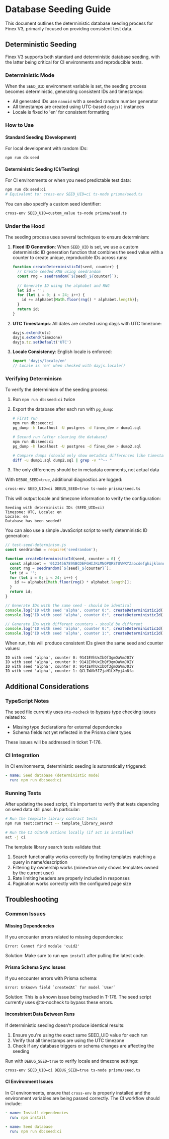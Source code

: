 # Database Seeding Guide

This document outlines the deterministic database seeding process for Finex V3, primarily focused on providing consistent test data.

## Deterministic Seeding

Finex V3 supports both standard and deterministic database seeding, with the latter being critical for CI environments and reproducible tests.

### Deterministic Mode

When the `SEED_UID` environment variable is set, the seeding process becomes deterministic, generating consistent IDs and timestamps:

- All generated IDs use `nanoid` with a seeded random number generator
- All timestamps are created using UTC-based `dayjs()` instances
- Locale is fixed to 'en' for consistent formatting

### How to Use

#### Standard Seeding (Development)

For local development with random IDs:

```bash
npm run db:seed
```

#### Deterministic Seeding (CI/Testing)

For CI environments or when you need predictable test data:

```bash
npm run db:seed:ci
# Equivalent to: cross-env SEED_UID=ci ts-node prisma/seed.ts
```

You can also specify a custom seed identifier:

```bash
cross-env SEED_UID=custom_value ts-node prisma/seed.ts
```

### Under the Hood

The seeding process uses several techniques to ensure determinism:

1. **Fixed ID Generation**: When `SEED_UID` is set, we use a custom deterministic ID generation function that combines the seed value with a counter to create unique, reproducible IDs across runs:
   ```javascript
   function createDeterministicId(seed, counter) {
     // Create seeded RNG using seedrandom
     const rng = seedrandom(`${seed}_${counter}`);
     
     // Generate ID using the alphabet and RNG
     let id = '';
     for (let i = 0; i < 24; i++) {
       id += alphabet[Math.floor(rng() * alphabet.length)];
     }
     return id;
   }
   ```
2. **UTC Timestamps**: All dates are created using dayjs with UTC timezone:
   ```javascript
   dayjs.extend(utc)
   dayjs.extend(timezone)
   dayjs.tz.setDefault('UTC')
   ```
3. **Locale Consistency**: English locale is enforced:
   ```javascript
   import 'dayjs/locale/en'
   // Locale is 'en' when checked with dayjs.locale()
   ```

### Verifying Determinism

To verify the determinism of the seeding process:

1. Run `npm run db:seed:ci` twice
2. Export the database after each run with `pg_dump`:
   ```bash
   # First run
   npm run db:seed:ci
   pg_dump -h localhost -U postgres -d finex_dev > dump1.sql
   
   # Second run (after clearing the database)
   npm run db:seed:ci
   pg_dump -h localhost -U postgres -d finex_dev > dump2.sql
   
   # Compare dumps (should only show metadata differences like timestamps)
   diff -u dump1.sql dump2.sql | grep -v "^-- "
   ```

3. The only differences should be in metadata comments, not actual data

With `DEBUG_SEED=true`, additional diagnostics are logged:

```bash
cross-env SEED_UID=ci DEBUG_SEED=true ts-node prisma/seed.ts
```

This will output locale and timezone information to verify the configuration:

```
Seeding with deterministic IDs (SEED_UID=ci)
Timezone: UTC, Locale: en
Locale: en
Database has been seeded!
```

You can also use a simple JavaScript script to verify deterministic ID generation:

```javascript
// test-seed-determinism.js
const seedrandom = require('seedrandom');

function createDeterministicId(seed, counter = 0) {
  const alphabet = '0123456789ABCDEFGHIJKLMNOPQRSTUVWXYZabcdefghijklmnopqrstuvwxyz';
  const rng = seedrandom(`${seed}_${counter}`);
  let id = '';
  for (let i = 0; i < 24; i++) {
    id += alphabet[Math.floor(rng() * alphabet.length)];
  }
  return id;
}

// Generate IDs with the same seed - should be identical
console.log("ID with seed 'alpha', counter 0:", createDeterministicId('alpha', 0));
console.log("ID with seed 'alpha', counter 0:", createDeterministicId('alpha', 0));

// Generate IDs with different counters - should be different
console.log("ID with seed 'alpha', counter 0:", createDeterministicId('alpha', 0));
console.log("ID with seed 'alpha', counter 1:", createDeterministicId('alpha', 1));
```

When run, this will produce consistent IDs given the same seed and counter values:

```
ID with seed 'alpha', counter 0: 9141EVhUxIbQf3gmOaVmJ0IY
ID with seed 'alpha', counter 0: 9141EVhUxIbQf3gmOaVmJ0IY
ID with seed 'alpha', counter 0: 9141EVhUxIbQf3gmOaVmJ0IY
ID with seed 'alpha', counter 1: QCLIWVk5IZjaH1LXPyj4n8fa
```

## Additional Considerations

### TypeScript Notes

The seed file currently uses `@ts-nocheck` to bypass type checking issues related to:
- Missing type declarations for external dependencies
- Schema fields not yet reflected in the Prisma client types

These issues will be addressed in ticket T-176.

### CI Integration

In CI environments, deterministic seeding is automatically triggered:

```yaml
- name: Seed database (deterministic mode)
  run: npm run db:seed:ci
```

### Running Tests

After updating the seed script, it's important to verify that tests depending on seed data still pass. In particular:

```bash
# Run the template library contract tests
npm run test:contract -- template_library_search

# Run the CI GitHub actions locally (if act is installed)
act -j ci
```

The template library search tests validate that:
1. Search functionality works correctly by finding templates matching a query in name/description
2. Filtering by ownership works (mine=true only shows templates owned by the current user)
3. Rate limiting headers are properly included in responses
4. Pagination works correctly with the configured page size

## Troubleshooting

### Common Issues

#### Missing Dependencies
If you encounter errors related to missing dependencies:
```
Error: Cannot find module 'cuid2'
```

Solution: Make sure to run `npm install` after pulling the latest code.

#### Prisma Schema Sync Issues
If you encounter errors with Prisma schema:
```
Error: Unknown field `createdAt` for model `User`
```

Solution: This is a known issue being tracked in T-176. The seed script currently uses @ts-nocheck to bypass these errors.

#### Inconsistent Data Between Runs
If deterministic seeding doesn't produce identical results:

1. Ensure you're using the exact same SEED_UID value for each run
2. Verify that all timestamps are using the UTC timezone
3. Check if any database triggers or schema changes are affecting the seeding

Run with `DEBUG_SEED=true` to verify locale and timezone settings:
```bash
cross-env SEED_UID=ci DEBUG_SEED=true ts-node prisma/seed.ts
```

#### CI Environment Issues
In CI environments, ensure that `cross-env` is properly installed and the environment variables are being passed correctly. The CI workflow should include:

```yaml
- name: Install dependencies
  run: npm install
  
- name: Seed database
  run: npm run db:seed:ci
```
